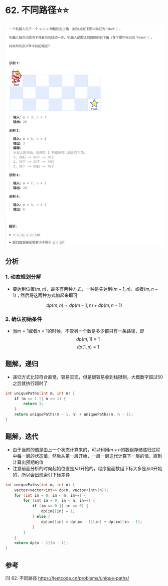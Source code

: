 # 62. 不同路径⭐⭐
![](../../../_static/leetcode/lc62_01.png)

## 分析
### 1. 动态规划分解
* 要达到位置$(m,n)$，最多有两种方式，一种是先达到$(m-1, n)$，或者$(m, n-1)$；然后将这两种方式加起来即可

$$
dp(m, n) = dp(m-1, n) + dp(m, n-1)
$$


### 2. 确认初始条件
* 当$m=1$或者$n=1$的时候，不管另一个数是多少都只有一条路径，即
$$
dp(m, 1) \equiv 1
$$
$$
dp(1, n) \equiv 1
$$


## 题解，递归
* 递归方式比较符合直觉，容易实现，但是很容易收到栈限制，大概数字超过50之后就执行超时了
```cpp
int uniquePaths(int m, int n) {
    if (m == 1 || n == 1) {
        return 1;
    }
    return uniquePaths(m - 1, n) + uniquePaths(m, n - 1);
}
```

## 题解，迭代
* 由于当前的值是由上一个状态计算来的，可以利用$m \times n$的数组存储递归过程中每一层的状态值，然后从第一层开始，一层一层迭代计算下一层的值，直到计算出预期的值
* 注意前面分析的时候起始位置是从1开始的，程序里面数组下标大多是从0开始的，所以会出现索引下标差异
```cpp
int uniquePaths(int m, int n) {
    vector<vector<int>> dp(m, vector<int>(n));
    for (int im = 0; im < m; im++) {
        for (int in = 0; in < n; in++) {
            if (im == 0 || in == 0) {
                dp[im][in] = 1;
            } else {
                dp[im][in] = dp[im - 1][in] + dp[im][in - 1];
            }
        }
    }
    return dp[m - 1][n - 1];
}
```


## 参考
[1] 62. 不同路径 https://leetcode.cn/problems/unique-paths/